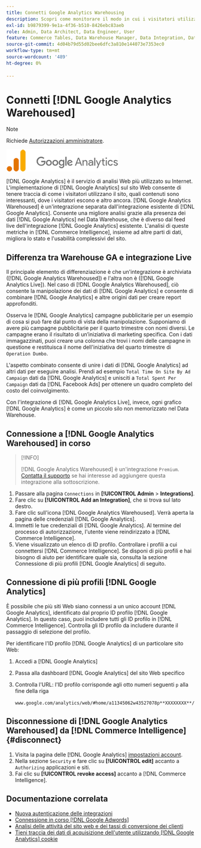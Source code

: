 ```yaml
---
title: Connetti Google Analytics Warehousing
description: Scopri come monitorare il modo in cui i visitatori utilizzano il tuo sito, quali contenuti sono attraenti, dove i visitatori escono e altro ancora.
exl-id: b9879399-9e1a-4f36-b510-8426ebc83aeb
role: Admin, Data Architect, Data Engineer, User
feature: Commerce Tables, Data Warehouse Manager, Data Integration, Data Import/Export
source-git-commit: 4d04b79d55d02bee6dfc3a810e144073e7353ec0
workflow-type: tm+mt
source-wordcount: '489'
ht-degree: 0%

---
```


# Connetti [!DNL Google Analytics Warehoused]

>[!NOTE]
>
>Richiede [Autorizzazioni amministratore](../../../administrator/user-management/user-management.md).

![Logo Google Analytics](../../../assets/google-analytics-logo.png)

[!DNL Google Analytics] è il servizio di analisi Web più utilizzato su Internet. L&#39;implementazione di [!DNL Google Analytics] sul sito Web consente di tenere traccia di come i visitatori utilizzano il sito, quali contenuti sono interessanti, dove i visitatori escono e altro ancora. [!DNL Google Analytics Warehoused] è un&#39;integrazione separata dall&#39;integrazione esistente di [!DNL Google Analytics]. Consente una migliore analisi grazie alla presenza dei dati [!DNL Google Analytics] nel Data Warehouse, che è diverso dal feed live dell&#39;integrazione [!DNL Google Analytics] esistente. L&#39;analisi di queste metriche in [!DNL Commerce Intelligence], insieme ad altre parti di dati, migliora lo stato e l&#39;usabilità complessivi del sito.

## Differenza tra Warehouse GA e integrazione Live

Il principale elemento di differenziazione è che un&#39;integrazione è archiviata ([!DNL Google Analytics Warehoused]) e l&#39;altra non è ([!DNL Google Analytics Live]). Nel caso di [!DNL Google Analytics Warehoused], ciò consente la manipolazione dei dati di [!DNL Google Analytics] e consente di combinare [!DNL Google Analytics] e altre origini dati per creare report approfonditi.

Osserva le [!DNL Google Analytics] campagne pubblicitarie per un esempio di cosa si può fare dal punto di vista della manipolazione. Supponiamo di avere più campagne pubblicitarie per il quarto trimestre con nomi diversi. Le campagne erano il risultato di un’iniziativa di marketing specifica. Con i dati immagazzinati, puoi creare una colonna che trovi i nomi delle campagne in questione e restituisca il nome dell&#39;iniziativa del quarto trimestre di `Operation Dumbo`.

L&#39;aspetto combinato consente di unire i dati di [!DNL Google Analytics] ad altri dati per eseguire analisi. Prendi ad esempio `Total Time On Site By Ad Campaign` dati da [!DNL Google Analytics] e unisciti a `Total Spent Per Campaign` dati da [!DNL Facebook Ads] per ottenere un quadro completo del costo del coinvolgimento.

Con l&#39;integrazione di [!DNL Google Analytics Live], invece, ogni grafico [!DNL Google Analytics] è come un piccolo silo non memorizzato nel Data Warehouse.

## Connessione a [!DNL Google Analytics Warehoused] in corso

>[!INFO]
>
>[!DNL Google Analytics Warehoused] è un&#39;integrazione `Premium`. [Contatta il supporto](https://experienceleague.adobe.com/docs/commerce-knowledge-base/kb/troubleshooting/miscellaneous/mbi-service-policies.html) se hai interesse ad aggiungere questa integrazione alla sottoscrizione.

1. Passare alla pagina `Connections` in **[!UICONTROL Admin** > **Integrations]**.
1. Fare clic su **[!UICONTROL Add an Integration]**, che si trova sul lato destro.
1. Fare clic sull&#39;icona [!DNL Google Analytics Warehoused]. Verrà aperta la pagina delle credenziali [!DNL Google Analytics].
1. Immetti le tue credenziali di [!DNL Google Analytics]. Al termine del processo di autorizzazione, l&#39;utente viene reindirizzato a [!DNL Commerce Intelligence].
1. Viene visualizzato un elenco di ID profilo. Controllare i profili a cui connettersi [!DNL Commerce Intelligence]. Se disponi di più profili e hai bisogno di aiuto per identificare quale sia, consulta la sezione Connessione di più profili [!DNL Google Analytics] di seguito.

## Connessione di più profili [!DNL Google Analytics]

È possibile che più siti Web siano connessi a un unico account [!DNL Google Analytics], identificato dal proprio ID profilo [!DNL Google Analytics]. In questo caso, puoi includere tutti gli ID profilo in [!DNL Commerce Intelligence]. Controlla gli ID profilo da includere durante il passaggio di selezione del profilo.

Per identificare l&#39;ID profilo [!DNL Google Analytics] di un particolare sito Web:

1. Accedi a [!DNL Google Analytics]
1. Passa alla dashboard [!DNL Google Analytics] del sito Web specifico
1. Controlla l&#39;URL: l&#39;ID profilo corrisponde agli otto numeri seguenti `p` alla fine della riga

   `www.google.com/analytics/web/#home/a11345062w43527078p**XXXXXXXX**/`

## Disconnessione di [!DNL Google Analytics Warehoused] da [!DNL Commerce Intelligence] {#disconnect}

1. Visita la pagina delle [!DNL Google Analytics] [impostazioni account](https://myaccount.google.com/intro).
1. Nella sezione `Security` e fare clic su **[!UICONTROL edit]** accanto a `Authorizing` applicazioni e siti.
1. Fai clic su **[!UICONTROL revoke access]** accanto a [!DNL Commerce Intelligence].

## Documentazione correlata

* [Nuova autenticazione delle integrazioni](https://experienceleague.adobe.com/docs/commerce-knowledge-base/kb/how-to/mbi-reauthenticating-integrations.html)
* [Connessione in corso  [!DNL Google Adwords]](../integrations/google-adwords.md)
* [Analisi delle attività del sito web e dei tassi di conversione dei clienti](../../analysis/web-act-cust-conversion.md)
* [Tieni traccia dei dati di acquisizione dell&#39;utente utilizzando  [!DNL Google Analytics] cookie](../../analysis/google-track-user-acq.md)
